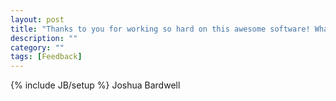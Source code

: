 ```yaml
---
layout: post
title: "Thanks to you for working so hard on this awesome software! What a joy it is to use!"
description: ""
category: ""
tags: [Feedback]
---
```

{% include JB/setup %}
Joshua Bardwell
